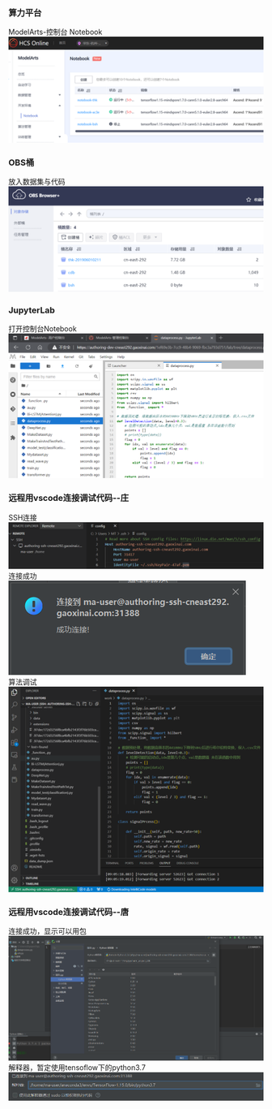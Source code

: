 ### 算力平台
ModelArts-控制台 Notebook  
![01](https://github.com/123huayuo/Side-Channel-Attack/blob/main/image/cdb/01.png)
### OBS桶
放入数据集与代码  
![02](https://github.com/123huayuo/Side-Channel-Attack/blob/main/image/cdb/02.png)  
### JupyterLab
打开控制台Notebook  
![03](https://github.com/123huayuo/Side-Channel-Attack/blob/main/image/cdb/03.png) 
### 远程用vscode连接调试代码--庄
SSH连接  
![04](https://github.com/123huayuo/Side-Channel-Attack/blob/main/image/cdb/04.png)  
连接成功  
![05](https://github.com/123huayuo/Side-Channel-Attack/blob/main/image/cdb/05.png)   
算法调试  
![06](https://github.com/123huayuo/Side-Channel-Attack/blob/main/image/cdb/06.png)   
### 远程用vscode连接调试代码--唐
连接成功，显示可以用包  
![07](https://github.com/123huayuo/Side-Channel-Attack/blob/main/image/cdb/07.png)   
解释器，暂定使用tensoflow下的python3.7
![08](https://github.com/123huayuo/Side-Channel-Attack/blob/main/image/cdb/08.png)   
